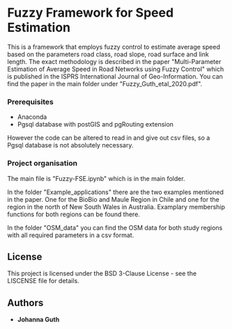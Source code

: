# Fuzzy Framework for Speed Estimation

This is a framework that employs fuzzy control to estimate average speed based on the parameters road class, road slope, road surface and link length. The exact methodology is described in the paper "Multi-Parameter Estimation of Average Speed in Road Networks using Fuzzy Control" which is published in the ISPRS International Journal of Geo-Information. You can find the paper in the main folder under "Fuzzy_Guth_etal_2020.pdf".

### Prerequisites

- Anaconda
- Pgsql database with postGIS and pgRouting extension

However the code can be altered to read in and give out csv files, so a Pgsql database is not absolutely necessary. 

### Project organisation

The main file is "Fuzzy-FSE.ipynb" which is in the main folder.

In the folder "Example_applications" there are the two examples mentioned in the paper. One for the BioBio and Maule Region in Chile and one for the region in the north of New South Wales in Australia.
Examplary membership functions for both regions can be found there.

In the folder "OSM_data" you can find the OSM data for both study regions with all required parameters in a csv format.

## License

This project is licensed under the BSD 3-Clause License - see the LISCENSE file for details.

## Authors

* **Johanna Guth**
